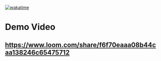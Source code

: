 [![wakatime](https://wakatime.com/badge/user/972204a3-d931-4c05-8281-f61a5abdd3f4/project/3365b776-9b7b-40a6-a246-4eeafc7720c8.svg)](https://wakatime.com/badge/user/972204a3-d931-4c05-8281-f61a5abdd3f4/project/3365b776-9b7b-40a6-a246-4eeafc7720c8)

# Demo Video

## https://www.loom.com/share/f6f70eaaa08b44caa138246c65475712
